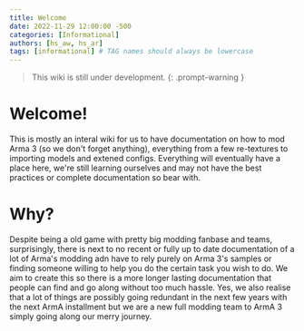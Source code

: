 ```yaml
---
title: Welcome
date: 2022-11-29 12:00:00 -500
categories: [Informational]
authors: [hs_aw, hs_ar] 
tags: [informational] # TAG names should always be lowercase
---
```


> This wiki is still under development.
{: .prompt-warning }

# Welcome!

This is mostly an interal wiki for us to have documentation on how to mod Arma 3 (so we don't forget anything), everything from a few re-textures to importing models and extened configs. Everything will eventually have a place here, we're still learning ourselves and may not have the best practices or complete documentation so bear with.

# Why?

Despite being a old game with pretty big modding fanbase and teams, surprisingly, there is next to no recent or fully up to date documentation of a lot of Arma's modding adn have to rely purely on Arma 3's samples or finding someone willing to help you do the certain task you wish to do. We aim to create this so there is a more longer lasting documentation that people can find and go along without too much hassle. Yes, we also realise that a lot of things are possibly going redundant in the next few years with the next ArmA installment but we are a new full modding team to ArmA 3 simply going along our merry journey.
